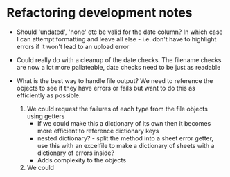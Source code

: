 # Refactoring development notes

* Should 'undated', 'none' etc be valid for the date column? In which case I can attempt formatting and leave all else - i.e. don't have to highlight errors if it won't lead to an upload error

* Could really do with a cleanup of the date checks. The filename checks are now a lot more pallateable, date checks need to be just as readable

* What is the best way to handle file output? We need to reference the objects to see if they have errors or fails but want to do this as efficiently as possible.

    1. We could request the failures of each type from the file objects using getters
        + If we could make this a dictionary of its own then it becomes more efficient to reference dictionary keys
        + nested dictionary? - split the method into a sheet error getter, use this with an excelfile to make a dictionary of sheets with a dictionary of errors inside?
        - Adds complexity to the objects
    2. We could 
